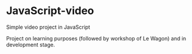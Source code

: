 # JavaScript-video
Simple video project in JavaScript

Project on learning purposes (followed by workshop of Le Wagon) and in development stage.
